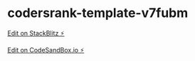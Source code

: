 # codersrank-template-v7fubm

[Edit on StackBlitz ⚡️](https://stackblitz.com/edit/codersrank-template-v7fubm)

[Edit on CodeSandBox.io ⚡️](https://codesandbox.io/s/github/joahn3/codersrank-practice)
